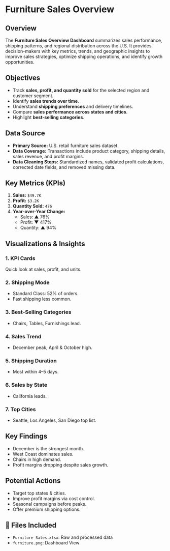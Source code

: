 #  Furniture Sales Overview

## Overview
The **Furniture Sales Overview Dashboard** summarizes sales performance, shipping patterns, and regional distribution across the U.S. It provides decision-makers with key metrics, trends, and geographic insights to improve sales strategies, optimize shipping operations, and identify growth opportunities.

## Objectives
- Track **sales, profit, and quantity sold** for the selected region and customer segment.
- Identify **sales trends over time**.
- Understand **shipping preferences** and delivery timelines.
- Compare **sales performance across states and cities**.
- Highlight **best-selling categories**.

## Data Source
- **Primary Source:** U.S. retail furniture sales dataset.
- **Data Coverage:** Transactions include product category, shipping details, sales revenue, and profit margins.
- **Data Cleaning Steps:** Standardized names, validated profit calculations, corrected date fields, and removed missing data.

## Key Metrics (KPIs)
1. **Sales:** `$49.7K`
2. **Profit:** `$3.2K`
3. **Quantity Sold:** `476`
4. **Year-over-Year Change:**
   - Sales: ▲ 76%
   - Profit: ▼ 417%
   - Quantity: ▲ 94%

## Visualizations & Insights
### 1. KPI Cards
Quick look at sales, profit, and units.

### 2. Shipping Mode
- Standard Class: 52% of orders.
- Fast shipping less common.

### 3. Best-Selling Categories
- Chairs, Tables, Furnishings lead.

### 4. Sales Trend
- December peak, April & October high.

### 5. Shipping Duration
- Most within 4–5 days.

### 6. Sales by State
- California leads.

### 7. Top Cities
- Seattle, Los Angeles, San Diego top list.

## Key Findings
- December is the strongest month.
- West Coast dominates sales.
- Chairs in high demand.
- Profit margins dropping despite sales growth.

## Potential Actions
- Target top states & cities.
- Improve profit margins via cost control.
- Seasonal campaigns before peaks.
- Offer premium shipping options.


## 📁 Files Included
- `Furniture Sales.xlsx`: Raw and processed data
- `furniture.png`: Dashboard View
